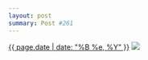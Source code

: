 ```yaml
---
layout: post
summary: Post #261
---
```


<p>
  <time><a href="/261">{{ page.date | date: "%B %e, %Y" }}</a></time>
  <a href="/261"><img src="{{ site.assets_url }}/261-640.jpg" srcset="{{ site.assets_url }}/261-1280.jpg 1280w, {{ site.assets_url }}/261-960.jpg 960w, {{ site.assets_url }}/261-640.jpg 640w, {{ site.assets_url }}/261-320.jpg 320w" sizes="(min-width: 700px) 50vw, calc(100vw - 2rem)" /></a>
</p>

